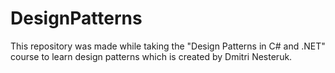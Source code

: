 # DesignPatterns


This repository was made while taking the "Design Patterns in C# and .NET" course to learn design patterns which is created by Dmitri Nesteruk.
